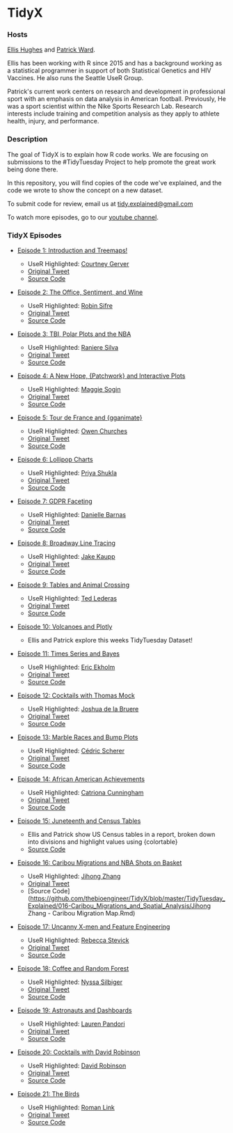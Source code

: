 
# TidyX

### Hosts
[Ellis Hughes](https://twitter.com/Ellis_hughes) and [Patrick Ward](https://twitter.com/OSPpatrick). 

Ellis has been working with R since 2015 and has a background working as a statistical programmer in support of both Statistical Genetics and HIV Vaccines. He also runs the Seattle UseR Group. 

Patrick's current work centers on research and development in professional sport with an emphasis on data analysis in American football. Previously, He was a sport scientist within the Nike Sports Research Lab. Research interests include training and competition analysis as they apply to athlete health, injury, and performance.

### Description

The goal of TidyX is to explain how R code works. We are focusing on submissions to the #TidyTuesday Project to help promote the great work being done there. 

In this repository, you will find copies of the code we've explained, and the code we wrote to show the concept on a new dataset.

To submit code for review, email us at tidy.explained@gmail.com

To watch more episodes, go to our [youtube channel](https://www.youtube.com/channel/UCP8l94xtoemCH_GxByvTuFQ/).

### TidyX Episodes

- [Episode 1: Introduction and Treemaps!](https://youtu.be/DXUa9X0SXkI)

  - UseR Highlighted: [Courtney Gerver](https://twitter.com/CourtneyGerver)
  - [Original Tweet](https://twitter.com/CourtneyGerver/status/1222364204470018048?s=19)
  - [Source Code](https://github.com/CourtneyGerver/tidytuesday/blob/master/Week05-SFtrees/sfTreeViz.R)


- [Episode 2: The Office, Sentiment, and Wine](https://bit.ly/TidyX_Ep2)

  - UseR Highlighted: [Robin Sifre](https://twitter.com/SifreRobin)
  - [Original Tweet](https://twitter.com/SifreRobin/status/1240424091074641921)
  - [Source Code](https://github.com/rrobinn/tidy-tuesday/tree/master/20200318-The-Office)

  
- [Episode 3: TBI, Polar Plots and the NBA](https://youtu.be/I7aGoxOHo6Y)

  - UseR Highlighted: [Raniere Silva](https://twitter.com/rgaiacs)
  - [Original Tweet](https://twitter.com/rgaiacs/status/1242556726781644801)
  - [Source Code](https://gitlab.com/gurstatsop/tidytuesday/-/tree/master/2020-03-24)
  
- [Episode 4: A New Hope, {Patchwork} and Interactive Plots](https://youtu.be/I7aGoxOHo6Y)

  - UseR Highlighted: [Maggie Sogin](https://twitter.com/MaggieSogin)
  - [Original Tweet](https://twitter.com/MaggieSogin/status/1244987619517304833)
  - [Source Code](https://github.com/esogin/tidy/blob/master/tuesdays/beer/beer%20production.Rmd)
  
- [Episode 5: Tour de France and {gganimate}](https://youtu.be/I7aGoxOHo6Y)

  - UseR Highlighted: [Owen Churches](https://twitter.com/OwenChurches)
  - [Original Tweet](https://twitter.com/OwenChurches/status/1247399385933049863)
  - [Source Code](https://gist.github.com/ofchurches/7589c60c4bfbe434b4309c0634740cfa)

- [Episode 6: Lollipop Charts](https://youtu.be/XKjhws2ryFw)

  - UseR Highlighted: [Priya Shukla](https://twitter.com/priyology)
  - [Original Tweet](https://twitter.com/priyology/status/1250267330380050432)
  - [Source Code](https://github.com/priyology/TidyTuesday/tree/master/scripts)

- [Episode 7: GDPR Faceting](bit.ly/TidyX_Ep7)

  - UseR Highlighted: [Danielle Barnas](https://twitter.com/Dmbarnas)
  - [Original Tweet](https://twitter.com/Dmbarnas/status/1252761598323646464)
  - [Source Code](https://github.com/dbarnas/Tidy_Tuesday/blob/master/Scripts/Week17.R)
  
- [Episode 8: Broadway Line Tracing](bit.ly/TidyX_Ep8)

  - UseR Highlighted: [Jake Kaupp](https://twitter.com/jakekaupp)
  - [Original Tweet](https://twitter.com/jakekaupp/status/1255671879496536064)
  - [Source Code](https://github.com/jkaupp/tidytuesdays/blob/master/2020/week18/R/analysis.R)
  
- [Episode 9: Tables and Animal Crossing](bit.ly/TidyX_Ep9)

  - UseR Highlighted: [Ted Lederas](https://twitter.com/tladeras)
  - [Original Tweet](https://twitter.com/tladeras/status/1257494321378422784)
  - [Source Code](https://github.com/laderast/tidy_tuesday/blob/master/animal_crossing.Rmd)

- [Episode 10: Volcanoes and Plotly](bit.ly/TidyX_Ep10)

  - Ellis and Patrick explore this weeks TidyTuesday Dataset!

- [Episode 11: Times Series and Bayes](bit.ly/TidyX_Ep11)

  - UseR Highlighted: [Eric Ekholm](https://twitter.com/ekholm_e)
  - [Original Tweet](https://twitter.com/ekholm_e/status/1263553862323113984)
  - [Source Code](https://github.com/ekholme/TidyTuesday/blob/master/2020%20-%2021%20-%20beach%20volleyball/volleyball%20script.R)

- [Episode 12: Cocktails with Thomas Mock](bit.ly/TidyX_Ep12)

  - UseR Highlighted: [Joshua de la Bruere](https://twitter.com/delaBJL)
  - [Original Tweet](https://twitter.com/delaBJL/status/1265673362686312448)
  - [Source Code](https://github.com/delabj/tidyTues/blob/master/2020/Month%2005/2020-05-26/cocktails.Rmd)

- [Episode 13:  Marble Races and Bump Plots](bit.ly/TidyX_Ep13)

  - UseR Highlighted: [Cédric Scherer](https://twitter.com/CedScherer)
  - [Original Tweet](https://twitter.com/CedScherer/status/1267931810186625024)
  - [Source Code](https://github.com/Z3tt/TidyTuesday/blob/master/R/2020_23_MarbleRaces.Rmd)
  
- [Episode 14:  African American Achievements](bit.ly/TidyX_Ep14)

  - UseR Highlighted: [Catriona Cunningham](https://twitter.com/RegenMedCat)
  - [Original Tweet](https://twitter.com/RegenMedCat/status/1270708620867457026)
  - [Source Code](https://github.com/RegenMedCat/TidyTuesday/blob/master/2020%20Week%2024:%20African%20American%20Achievements)
  
- [Episode 15:  Juneteenth and Census Tables](bit.ly/TidyX_Ep15)

  - Ellis and Patrick show US Census tables in a report, broken down into divisions and highlight values using {colortable}
  - [Source Code](https://github.com/thebioengineer/TidyX/blob/master/TidyTuesday_Explained/015-American_Slavery_and_Juneteenth) 
  
- [Episode 16: Caribou Migrations and NBA Shots on Basket](bit.ly/TidyX_Ep16)

  - UseR Highlighted: [Jihong Zhang](https://twitter.com/jihongzgamma)
  - [Original Tweet](https://twitter.com/jihongzgamma/status/1275810075110780928)
  - [Source Code](https://github.com/thebioengineer/TidyX/blob/master/TidyTuesday_Explained/016-Caribou_Migrations_and_Spatial_Analysis/Jihong Zhang - Caribou Migration Map.Rmd)
  
- [Episode 17: Uncanny X-men and Feature Engineering](bit.ly/TidyX_Ep17)

  - UseR Highlighted: [Rebecca Stevick](https://twitter.com/@rjstevick)
  - [Original Tweet](https://twitter.com/rjstevick/status/1278058941684092929)
  - [Source Code](https://github.com/rjstevick/TidyTuesday/blob/master/20200630_ClaremontRun/tidytuesday_20200630.R)  
  
- [Episode 18: Coffee and Random Forest](bit.ly/TidyX_Ep18)

  - UseR Highlighted: [Nyssa Silbiger](https://twitter.com/NSilbiger)
  - [Original Tweet](https://twitter.com/NSilbiger/status/1280662329537908736)
  - [Source Code](https://github.com/njsilbiger/TidyTuesday_CSUN/tree/master/Coffee_070720) 
  
- [Episode 19: Astronauts and Dashboards](bit.ly/TidyX_Ep19)

  - UseR Highlighted: [Lauren Pandori](https://twitter.com/PandoriEco)
  - [Original Tweet](https://twitter.com/PandoriEco/status/1283210583056150533)
  - [Source Code](https://github.com/llmpandori/TidyTuesday/blob/master/Astronauts_TidyTuesday_07142020.R) 
  
- [Episode 20: Cocktails with David Robinson](bit.ly/TidyX_Ep20)

  - UseR Highlighted: [David Robinson](https://twitter.com/drob)
  - [Original Tweet](https://twitter.com/drob/status/1265636373928738817)
  - [Source Code](https://github.com/dgrtwo/data-screencasts/blob/master/cocktails.Rmd) 
    
- [Episode 21: The Birds](bit.ly/TidyX_Ep21)

  - UseR Highlighted: [Roman Link](https://twitter.com/RomanMLink)
  - [Original Tweet](https://twitter.com/RomanMLink/status/1288175289814704128)
  - [Source Code](https://gist.github.com/r-link/07a284b0b1261a62cf9da6302e0adcd0) 